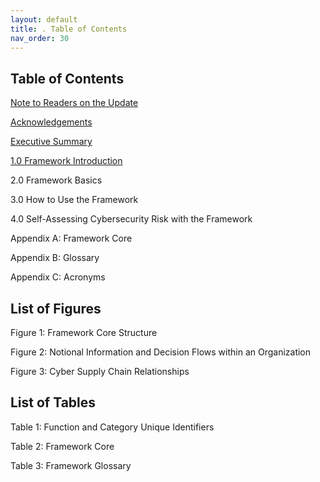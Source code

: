 ```yaml
---
layout: default
title: . Table of Contents 
nav_order: 30 
---
```


## Table of Contents

[Note to Readers on the Update](/)

[Acknowledgements](/docs/acknowledgements) 

[Executive Summary](/docs/executive-summary) 

[1.0 Framework Introduction](/docs/1.0-framework-introduction/) 

2.0 Framework Basics 

3.0 How to Use the Framework 

4.0 Self-Assessing Cybersecurity Risk with the Framework

Appendix A: Framework Core 

Appendix B: Glossary 

Appendix C: Acronyms 

## List of Figures

Figure 1: Framework Core Structure 

Figure 2: Notional Information and Decision Flows within an Organization 

Figure 3: Cyber Supply Chain Relationships

## List of Tables

Table 1: Function and Category Unique Identifiers 

Table 2: Framework Core 

Table 3: Framework Glossary 
